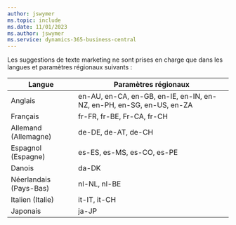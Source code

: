 ```yaml
---
author: jswymer
ms.topic: include
ms.date: 11/01/2023
ms.author: jswymer
ms.service: dynamics-365-business-central
---
```

Les suggestions de texte marketing ne sont prises en charge que dans les langues et paramètres régionaux suivants :

|Langue|Paramètres régionaux|
|-|-|
|Anglais|en-AU, en-CA, en-GB, en-IE, en-IN, en-NZ, en-PH, en-SG, en-US, en-ZA|
|Français|fr-FR, fr-BE, Fr-CA, fr-CH|
|Allemand (Allemagne)|de-DE, de-AT, de-CH|
|Espagnol (Espagne) |es-ES, es-MS, es-CO, es-PE|
|Danois|da-DK|
|Néerlandais (Pays-Bas)|nl-NL, nl-BE|
|Italien (Italie)|it-IT, it-CH|
|Japonais|ja-JP|
